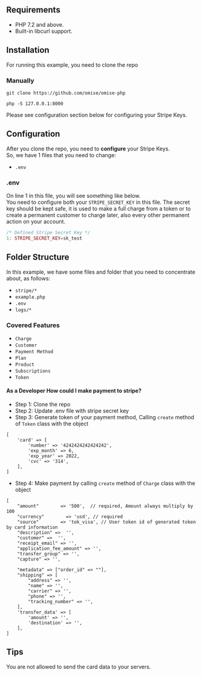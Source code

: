 
## Requirements
- PHP 7.2 and above.
- Built-in libcurl support.

## Installation
For running this example, you need to clone the repo

### Manually
```
git clone https://github.com/omise/omise-php
```

```
php -S 127.0.0.1:8000
```

Please see configuration section below for configuring your Stripe Keys.

## Configuration
After you clone the repo, you need to **configure** your Stripe Keys.  
So, we have 1 files that you need to change:
- `.env`

### .env

On line 1 in this file, you will see something like below.  
You need to configure both your `STRIPE_SECRET_KEY`  in this file. The secret key should be kept safe, it is used to make a full charge from a token or to create a permanent customer to charge later, also every other permanent action on your account.  
```php
/* Defined Stripe Secret Key */
1: STRIPE_SECRET_KEY=sk_test
```

## Folder Structure
In this example, we have some files and folder that you need to concentrate about, as follows:
- `stripe/*`
- `example.php`
- `.env`
- `logs/*`

### Covered Features

- `Charge`
- `Customer`
- `Payment Method`
- `Plan`
- `Product`
- `Subscriptions`
- `Token`

#### As a Developer  How could I make payment to stripe?
- Step 1: Clone the repo
- Step 2: Update .env file with stripe secret key
- Step 3: Generate token of your payment method, Calling `create` method of `Token` class with the object
```
[
    'card' => [
        'number' => '4242424242424242',
        'exp_month' => 6,
        'exp_year' => 2022,
        'cvc' => '314',
    ],
]
``` 

- Step 4: Make payment by calling `create` method of `Charge` class with the object
```
[
    "amount"        => '500',  // required, Amount always multiply by 100
    "currency"        => 'usd', // required
    "source"        => 'tok_visa', // User token id of generated token by card information
    "description" =>  '',
    "customer" =>  '',
    "receipt_email" => '',
    "application_fee_amount" => '',
    "transfer_group" => '',
    "capture" => '',

    "metadata" => ["order_id" => ""],
    "shipping" => [
        "address" => '',
        "name" => '',
        "carrier" => '',
        "phone" => '',
        "tracking_number" => '',
    ],
    'transfer_data' => [
        'amount' => '',
        'destination' => '',
    ],
]
```


## Tips
You are not allowed to send the card data to your servers.

